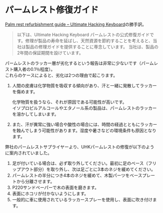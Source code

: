 # パームレスト修復ガイド

[Palm rest refurbishment guide – Ultimate Hacking Keyboard](https://ultimatehackingkeyboard.com/repair/palm-rest-refurbishment-guide)の勝手訳。

> 以下は、Ultimate Hacking Keyboard パームレストの公式修復ガイドです。修理が製品の寿命を延ばし、天然資源を節約することを考えると、当社は製品の修理ガイドを提供することに専念しています。
> 当社は、製品の2年間の保証期間を設けています。

パームレストのラッカー層が劣化するという報告は非常に少ないです（パームレスト購入者の0.1％程度）。  
これらのケースによると、劣化は2つの理由で起こります。

1. 人間の皮膚は化学物質を吸収する傾向があり、汗と一緒に発散してラッカーを傷めます。

   化学物質を扱うなら、それが原因である可能性が高いです。  
   イソプロピルアルコールやエタノール系の製品は、パームレストのラッカーを溶かしてしまいます。

2. また、汗が異常に強い場合や酸性の場合には、時間の経過とともにラッカーを蝕んでしまう可能性があります。湿度や暑さなどの環境条件も原因となります。

弊社のパームレストサプライヤーより、UHKパームレストの修復が以下のように案内されていました。

1. 足が付いている場合は、必ず取り外してください。最初に足のベース（フリップアウト部分）を取り外し、次は足ごとに3本のネジを緩めてください。
2. パームレストの半分につき4本のネジを緩めて、木製パーツをベースプレートから分離させます。
3. P220サンドペーパーで木の表面を磨きます。
4. 表面にホコリが付かないようにします。
5. 一般的に車に使用されているラッカースプレーを使用し、表面に吹き付けます。
